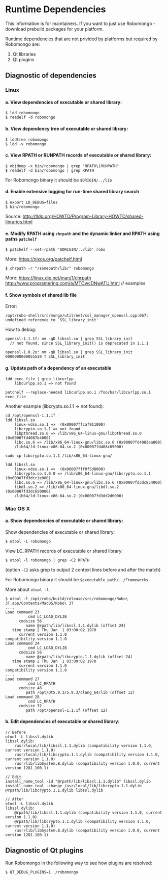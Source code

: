 Runtime Dependencies
====================

This information is for maintainers. If you want to just use Robomongo - download 
prebuild packages for your platform.

Runtime dependencies that are not privided by platforms but required by Robomongo are:

1. Qt libraries
2. Qt plugins

Diagnostic of dependencies
--------------------------

### Linux

#### a. View dependencies of executable or shared library: 

    $ ldd robomongo
    $ readelf -d robomongo

#### b. View dependency tree of executable or shared library:  

    $ lddtree robomongo
    $ ldd -v robomongo

#### c. View RPATH or RUNPATH records of executable or shared library:

    $ objdump -x bin/robomongo | grep "RPATH\|RUNPATH"
    $ readelf -d bin/robomongo | grep RPATH     
    
For Robomongo binary it should be `$ORIGIN/../lib`

#### d. Enable extensive logging for run-time shared library search 

    $ export LD_DEBUG=files
    $ bin/robomongo
    
Source: 
http://tldp.org/HOWTO/Program-Library-HOWTO/shared-libraries.html

#### e. Modify RPATH using `chrpath` and the dynamic linker and RPATH using paths `patchelf`
    
    $ patchelf --set-rpath '$ORIGIN/../lib' robo
    
More: https://nixos.org/patchelf.html

    $ chrpath -r "/somepath/lib/" robomongo

More:
https://linux.die.net/man/1/chrpath
http://www.programering.com/a/MTOwcDNwATU.html	// examples

#### f. Show symbols of shared lib file

Error: 
```
/opt/robo-shell/src/mongo/util/net/ssl_manager_openssl.cpp:667: 
undefined reference to `SSL_library_init'
```

How to debug:
```
openssl-1.1.1f: nm -gD libssl.so | grep SSL_library_init  
  // not found, since SSL_library_init() is deprecated in 1.1.1
   
openssl-1.0.2o: nm -gD libssl.so | grep SSL_library_init
0000000000055520 T SSL_library_init
```  

#### g. Update path of a dependency of an executable

```
ldd exec_file | grep libcurlpp
	libcurlpp.so.1 => not found

patchelf --replace-needed libcurlpp.so.1 /foo/bar/libcurlpp.so.1 exec_file
```

Another example (libcrypto.so.1.1 => not found):  

```
cd /opt/openssl-1.1.1f
ldd libssl.so
	linux-vdso.so.1 =>  (0x00007ffcaf911000)
	libcrypto.so.1.1 => not found
	libpthread.so.0 => /lib/x86_64-linux-gnu/libpthread.so.0 (0x00007fd4087b4000)
	libc.so.6 => /lib/x86_64-linux-gnu/libc.so.6 (0x00007fd4083ea000)
	/lib64/ld-linux-x86-64.so.2 (0x00007fd408c65000)

sudo cp libcrypto.so.1.1 /lib/x86_64-linux-gnu/

ldd libssl.so
	linux-vdso.so.1 =>  (0x00007fff0f5d8000)
	libcrypto.so.1.0.0 => /lib/x86_64-linux-gnu/libcrypto.so.1.1 (0x00007fd3dcc1e000)
	libc.so.6 => /lib/x86_64-linux-gnu/libc.so.6 (0x00007fd3dc854000)
	libdl.so.2 => /lib/x86_64-linux-gnu/libdl.so.2 (0x00007fd3dc650000)
	/lib64/ld-linux-x86-64.so.2 (0x00007fd3dd2d6000)

```

### Mac OS X

#### a. Show dependencies of executable or shared library:

Show dependencies of executable or shared library:

    $ otool -L robomongo

View LC_RPATH records of executable or shared library:

    $ otool -l robomongo | grep -C2 RPATH
    
(option `-C2` asks grep to output 2 context lines before and after the match)

For Robomongo binary it should be `$executable_path/../Frameworks`

More about `otool -l`

```				
$ otool -l /opt/robo/build/release/src/robomongo/Robo\ 3T.app/Contents/MacOS/Robo\ 3T 
....
Load command 23
          cmd LC_LOAD_DYLIB
      cmdsize 56
         name @rpath/lib/libssl.1.1.dylib (offset 24)
   time stamp 2 Thu Jan  1 03:00:02 1970
      current version 1.1.0
compatibility version 1.1.0
Load command 24
          cmd LC_LOAD_DYLIB
      cmdsize 56
         name @rpath/lib/libcrypto.1.1.dylib (offset 24)
   time stamp 2 Thu Jan  1 03:00:02 1970
      current version 1.1.0
compatibility version 1.1.0
....
Load command 27
          cmd LC_RPATH
      cmdsize 48
         path /opt/Qt5.9.3/5.9.3/clang_64/lib (offset 12)
Load command 28
          cmd LC_RPATH
      cmdsize 32
         path /opt/openssl-1.1.1f (offset 12)
```	 

#### b. Edit dependencies of executable or shared library:
```
// Before 
otool -L libssl.dylib 
libssl.dylib:
	/usr/local/lib/libssl.1.1.dylib (compatibility version 1.1.0, current version 1.1.0)
	/usr/local/lib/libcrypto.1.1.dylib (compatibility version 1.1.0, current version 1.1.0)
	/usr/lib/libSystem.B.dylib (compatibility version 1.0.0, current version 1281.100.1)
    
// Edit
install_name_tool -id "@rpath/lib/libssl.1.1.dylib" libssl.dylib
install_name_tool -change /usr/local/lib/libcrypto.1.1.dylib @rpath/lib/libcrypto.1.1.dylib libssl.dylib

// After
otool -L libssl.dylib 
libssl.dylib:
	@rpath/lib/libssl.1.1.dylib (compatibility version 1.1.0, current version 1.1.0)
	@rpath/lib/libcrypto.1.1.dylib (compatibility version 1.1.0, current version 1.1.0)
	/usr/lib/libSystem.B.dylib (compatibility version 1.0.0, current version 1281.100.1)    
```    


Diagnostic of Qt plugins
------------------------

Run Robomongo in the following way to see how plugins are resolved:

    $ QT_DEBUG_PLUGINS=1 ./robomongo
    

